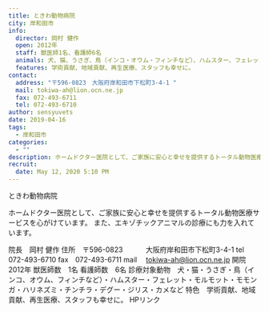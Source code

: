 ```yaml
---
title: ときわ動物病院
city: 岸和田市
info:
  director: 岡村 健作
  open: 2012年
  staff: 獣医師1名、看護師6名
  animals: 犬、猫、うさぎ、鳥（インコ・オウム・フィンチなど）、ハムスター、フェレット、モルモット、モモンガ、ハリネズミ、チンチラ、デグー、ジリス、カメなど
  features: 学術貢献、地域貢献、再生医療、スタッフも幸せに。
contact:
  address: "〒596-0823　大阪府岸和田市下松町3-4-1 "
  mail: tokiwa-ah@lion.ocn.ne.jp
  fax: 072-493-6711
  tel: 072-493-6710
author: sensyuvets
date: 2019-04-16
tags:
  - 岸和田市
categories:
  - ""
description: ホームドクター医院として、ご家族に安心と幸せを提供するトータル動物医療サービスを心がけています。また、エキゾチックアニマルの診療にも力を入れています。
recruit:
  date: May 12, 2020 5:10 PM
---
```


ときわ動物病院

ホームドクター医院として、ご家族に安心と幸せを提供するトータル動物医療サービスを心がけています。
また、エキゾチックアニマルの診療にも力を入れています。

院長　岡村 健作
住所　〒596-0823
　　　大阪府岸和田市下松町3-4-1
tel　072-493-6710
fax　072-493-6711
mail　 tokiwa-ah@lion.ocn.ne.jp
開院　2012年
獣医師数　1名
看護師数　6名
診療対象動物　犬・猫・うさぎ・鳥（インコ、オウム、フィンチなど）・ハムスター・フェレット・モルモット・モモンガ・ハリネズミ・チンチラ・デグー・ジリス・カメなど
特色　学術貢献、地域貢献、再生医療、スタッフも幸せに。
HPリンク